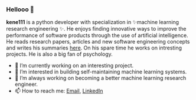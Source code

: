 ### Hellooo 👋


**kene111** is a python developer with specialization in ✨machine learning research engineering ✨. He enjoys finding innovative ways to improve the performance of software products through the use of artificial intelligence. He reads research papers, articles and new software engineering concepts and  writes his summaries [here](https://kenechiojukwu.medium.com/). On his spare time he works on intresting projects. He is also a big fan of psychology. 


- 🔭 I’m currently working on an interesting project.
- 🌱 I’m interested in building self-maintaining machine learning systems.
- 🤔 I’m always working on becoming a better machine learning research engineer.
- 📫 How to reach me: [Email](kenechiojukwu@gmail.com),  [LinkedIn](https://www.linkedin.com/in/kenechi-ojukwu-413272173/)

